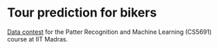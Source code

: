 # Tour prediction for bikers

[Data contest](https://www.kaggle.com/c/prml-data-contest-nov-2020/overview) for the Patter Recognition and Machine Learning (CS5691) course at IIT Madras.

